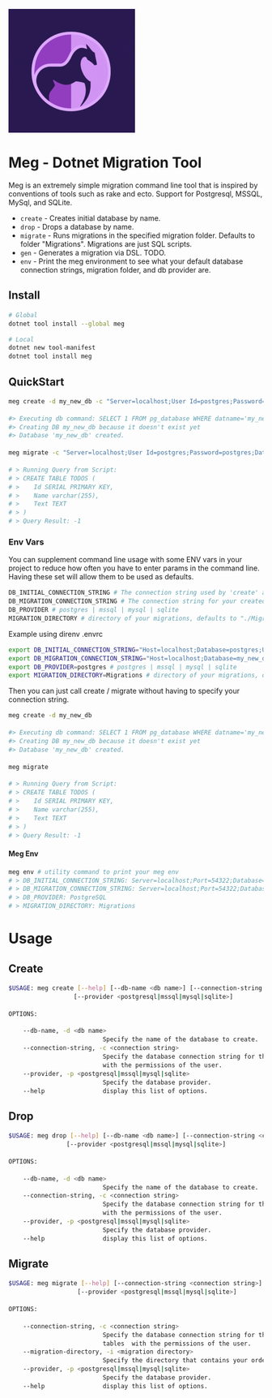 ![Meg](https://raw.githubusercontent.com/zeejers/Meg/master/images/MEG250.png)

# Meg - Dotnet Migration Tool

Meg is an extremely simple migration command line tool that is inspired by conventions of tools such as rake and ecto. Support for Postgresql, MSSQL, MySql, and SQLite.

- `create` - Creates initial database by name.
- `drop` - Drops a database by name.
- `migrate` - Runs migrations in the specified migration folder. Defaults to folder "Migrations". Migrations are just SQL scripts.
- `gen` - Generates a migration via DSL. TODO.
- `env` - Print the meg environment to see what your default database connection strings, migration folder, and db provider are.

## Install

```bash
# Global
dotnet tool install --global meg
```

```bash
# Local
dotnet new tool-manifest
dotnet tool install meg
```

## QuickStart

```bash
meg create -d my_new_db -c "Server=localhost;User Id=postgres;Password=postgres;Database=postgres;Port=5432;"

#> Executing db command: SELECT 1 FROM pg_database WHERE datname='my_new_db'
#> Creating DB my_new_db because it doesn't exist yet
#> Database 'my_new_db' created.

meg migrate -c "Server=localhost;User Id=postgres;Password=postgres;Database=my_new_db;Port=5432;"

# > Running Query from Script:
# > CREATE TABLE TODOS (
# >    Id SERIAL PRIMARY KEY,
# >    Name varchar(255),
# >    Text TEXT
# > )
# > Query Result: -1
```

### Env Vars

You can supplement command line usage with some ENV vars in your project to reduce how often you have to enter params in the command line. Having these set will allow them to be used as defaults.

```bash
DB_INITIAL_CONNECTION_STRING # The connection string used by 'create' and 'drop' commands.
DB_MIGRATION_CONNECTION_STRING # The connection string for your created DB. Different from initial connection string because the admin db / user / password is almost definitely not the same as the app specific db / user / password
DB_PROVIDER # postgres | mssql | mysql | sqlite
MIGRATION_DIRECTORY # directory of your migrations, defaults to "./Migrations"
```

Example using direnv .envrc

```bash
export DB_INITIAL_CONNECTION_STRING="Host=localhost;Database=postgres;Username=postgres;Password=postgres;"
export DB_MIGRATION_CONNECTION_STRING="Host=localhost;Database=my_new_db;User Id=postgres;Password=postgres;"
export DB_PROVIDER=postgres # postgres | mssql | mysql | sqlite
export MIGRATION_DIRECTORY=Migrations # directory of your migrations, defaults to "./Migrations"
```

Then you can just call create / migrate without having to specify your connection string.

```bash
meg create -d my_new_db

#> Executing db command: SELECT 1 FROM pg_database WHERE datname='my_new_db'
#> Creating DB my_new_db because it doesn't exist yet
#> Database 'my_new_db' created.

meg migrate

# > Running Query from Script:
# > CREATE TABLE TODOS (
# >    Id SERIAL PRIMARY KEY,
# >    Name varchar(255),
# >    Text TEXT
# > )
# > Query Result: -1
```

#### Meg Env

```bash
meg env # utility command to print your meg env
# > DB_INITIAL_CONNECTION_STRING: Server=localhost;Port=54322;Database=postgres;User Id=postgres;Password=postgres;
# > DB_MIGRATION_CONNECTION_STRING: Server=localhost;Port=54322;Database=my_new_db;User Id=postgres;Password=postgres;
# > DB_PROVIDER: PostgreSQL
# > MIGRATION_DIRECTORY: Migrations
```

# Usage

## Create

```bash
$USAGE: meg create [--help] [--db-name <db name>] [--connection-string <connection string>]
                  [--provider <postgresql|mssql|mysql|sqlite>]

OPTIONS:

    --db-name, -d <db name>
                          Specify the name of the database to create.
    --connection-string, -c <connection string>
                          Specify the database connection string for the Admin database. Must be able to create DBs
                          with the permissions of the user.
    --provider, -p <postgresql|mssql|mysql|sqlite>
                          Specify the database provider.
    --help                display this list of options.
```

## Drop

```bash
$USAGE: meg drop [--help] [--db-name <db name>] [--connection-string <connection string>]
                [--provider <postgresql|mssql|mysql|sqlite>]

OPTIONS:

    --db-name, -d <db name>
                          Specify the name of the database to create.
    --connection-string, -c <connection string>
                          Specify the database connection string for the Admin database. Must be able to create DBs
                          with the permissions of the user.
    --provider, -p <postgresql|mssql|mysql|sqlite>
                          Specify the database provider.
    --help                display this list of options.
```

## Migrate

```bash
$USAGE: meg migrate [--help] [--connection-string <connection string>] [--migration-directory <migration directory>]
                   [--provider <postgresql|mssql|mysql|sqlite>]

OPTIONS:

    --connection-string, -c <connection string>
                          Specify the database connection string for the database. Must be able to create and update
                          tables  with the permissions of the user.
    --migration-directory, -i <migration directory>
                          Specify the directory that contains your order-named migration .SQL files.
    --provider, -p <postgresql|mssql|mysql|sqlite>
                          Specify the database provider.
    --help                display this list of options.
```
